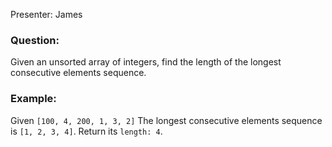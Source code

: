 Presenter: James


### Question:
Given an unsorted array of integers, find the length of the longest consecutive elements sequence.


### Example:
Given ```[100, 4, 200, 1, 3, 2]```
The longest consecutive elements sequence is ```[1, 2, 3, 4]```. Return its ```length: 4```.
